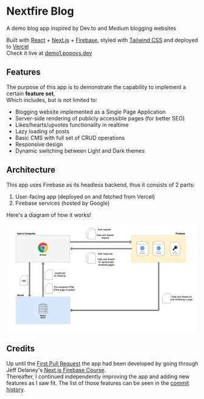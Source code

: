 # Nextfire Blog

A demo blog app inspired by Dev.to and Medium blogging websites

Built with [React](https://reactjs.org/) + [Next.js](https://nextjs.org/) + [Firebase](https://firebase.google.com/), 
styled with [Tailwind CSS](https://tailwindcss.com/) and deployed to [Vercel](https://vercel.com) \
Check it live at [demo1.popovs.dev](https://demo1.popovs.dev)


## Features

The purpose of this app is to demonstrate the capability to implement a certain **feature set**, \
Which includes, but is not limited to:
* Blogging website implemented as a Single Page Application
* Server-side rendering of publicly accessible pages (for better SEO)
* Likes/hearts/upvotes functionality in realtime
* Lazy loading of posts
* Basic CMS with full set of CRUD operations
* Responsive design
* Dynamic switching between Light and Dark themes


## Architecture

This app uses Firebase as its headless backend, thus it consists of 2 parts:
1. User-facing app (deployed on and fetched from Vercel)
2. Firebase services (hosted by Google)

Here's a diagram of how it works!

![Architecture Diagram](./nextfire-blog-architecture.png)


## Credits

Up until the [First Pull Request](https://github.com/ilyapopovs/nextfire-blog/pull/1) the app had been developed by 
going through Jeff Delaney's [Next.js Firebase Course](https://fireship.io/courses/react-next-firebase/). \
Thereafter, I continued independently improving the app and adding new features as I saw fit. The list of those 
features can be seen in the [commit history](https://github.com/ilyapopovs/nextfire-blog/commits/main).
